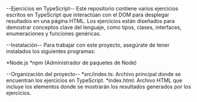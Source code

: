 --Ejercicios en TypeScript--
Este repositorio contiene varios ejercicios escritos en TypeScript que interactúan con el DOM para desplegar resultados en una página HTML. Los ejercicios están diseñados para demostrar conceptos clave del lenguaje, como tipos, clases, interfaces, enumeraciones y funciones genéricas.

--Instalación--
Para trabajar con este proyecto, asegúrate de tener instalados los siguientes programas:

*Node.js
*npm (Administrador de paquetes de Node)

--Organización del proyecto--
*src/index.ts: Archivo principal donde se encuentran los ejercicios en TypeScript.
*index.html: Archivo HTML que incluye los elementos donde se mostrarán los resultados generados por los ejercicios.
